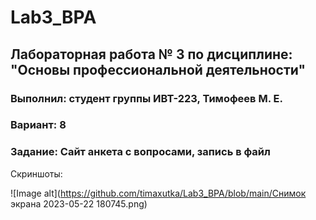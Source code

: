 # Lab3_BPA
## Лабораторная работа № 3 по дисциплине: "Основы профессиональной деятельности"
### Выполнил: студент группы ИВТ-223, Тимофеев М. Е.
### Вариант: 8
### Задание: Сайт анкета с вопросами, запись в файл

Скриншоты:

![Image alt](https://github.com/timaxutka/Lab3_BPA/blob/main/Снимок экрана 2023-05-22 180745.png)
